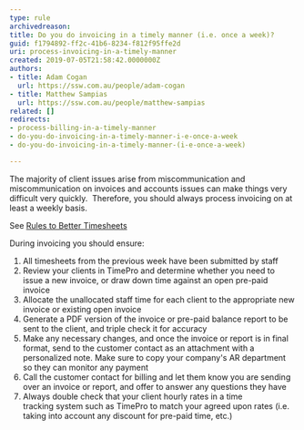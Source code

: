 ```yaml
---
type: rule
archivedreason: 
title: Do you do invoicing in a timely manner (i.e. once a week)?
guid: f1794892-ff2c-41b6-8234-f812f95ffe2d
uri: process-invoicing-in-a-timely-manner
created: 2019-07-05T21:58:42.0000000Z
authors:
- title: Adam Cogan
  url: https://ssw.com.au/people/adam-cogan
- title: Matthew Sampias
  url: https://ssw.com.au/people/matthew-sampias
related: []
redirects:
- process-billing-in-a-timely-manner
- do-you-do-invoicing-in-a-timely-manner-i-e-once-a-week
- do-you-do-invoicing-in-a-timely-manner-(i-e-once-a-week)

---
```


The majority of client issues arise from miscommunication and miscommunication on invoices and accounts issues can make things very difficult very quickly.  Therefore, you should always process invoicing on at least a weekly basis.

See [Rules to Better Timesheets](/rules-to-better-timesheets)

During invoicing you should ensure:

<!--endintro-->

1. All timesheets from the previous week have been submitted by staff
2. Review your clients in TimePro and determine whether you need to issue a new invoice, or draw down time against an open pre-paid invoice
3. Allocate the unallocated staff time for each client to the appropriate new invoice or existing open invoice
4. Generate a PDF version of the invoice or pre-paid balance report to be sent to the client, and triple check it for accuracy
5. Make any necessary changes, and once the invoice or report is in final format, send to the customer contact as an attachment with a personalized note. Make sure to copy your company's AR department so they can monitor any payment
6. Call the customer contact for billing and let them know you are sending over an invoice or report, and offer to answer any questions they have
7. Always double check that your client hourly rates in a time tracking system such as TimePro to match your agreed upon rates (i.e. taking into account any discount for pre-paid time, etc.)
